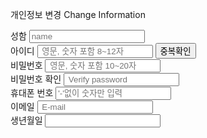 <!DOCTYPE html>
<html lang="en">
<head>
    <meta charset="UTF-8">
    <meta http-equiv="X-UA-Compatible" content="IE=edge">
    <meta name="viewport" content="width=device-width, initial-scale=1.0">
    <title>FaLcon_Change your Info</title>
    <link rel="stylesheet" href="FixPersonalinfo.css">
    <link rel="stylesheet" href="http://code.jquery.com/ui/1.13.1/themes/base/jquery-ui.css">
    <script src="https://code.jquery.com/jquery-3.6.0.js"></script>
    <script src="https://code.jquery.com/ui/1.13.1/jquery-ui.js"></script>
    <script>
        $( function() {
            $( "#datepicker" ).datepicker();
        } );
    </script>
</head>
<body>
    <form action="#" method="post">
    <div class="join">
        <div class="join_form">
            <p>
                <span class="title1">개인정보 변경</span>
                <span class="title2">Change Information</span>
            </p>
            <div>       <!--성함은 디비에서 가져오기-->
                <label for="name">성함</label>
                <input type="text" id="name" class="name" name="Customer_id" placeholder="name"/>
            </div>
            <div>       <!--아이디도 디비에서 가져오기-->
                <label for="id">아이디 </label>
                <input type="text" id="id" class="id" name="#" placeholder=" 영문, 숫자 포함 8~12자" maxlength="12" minlength="8"/>
                <input type="submit" value="중복확인" class="verBtn">
            </div>
            <div>
                <label for="pw">비밀번호 </label>
                <input type="password" id="pw" class="pw" placeholder=" 영문, 숫자 포함 10~20자" name="#" maxlength="20" minlength="10"/><br/>
                <label for="ver_pw">비밀번호 확인 </label>
                <input type="password" id="ver_pw" class="ver_pw" placeholder=" Verify password"/>
            </div>
            <div>
                <label>휴대폰 번호 </label>
                <input type="text" class="phnumber" name="Customer_Phone" maxlength="12" placeholder="'-'없이 숫자만 입력" />
            </div>
            <div>
                <label for="email">이메일 </label>
                <input type="email" id="email" name="Customer_mail" placeholder=" E-mail"/>
            </div>
            <div>
                <label for="datepicker">생년월일</label>
                <input type="text" id="datepicker" name="Customer_birth">
            </div>
